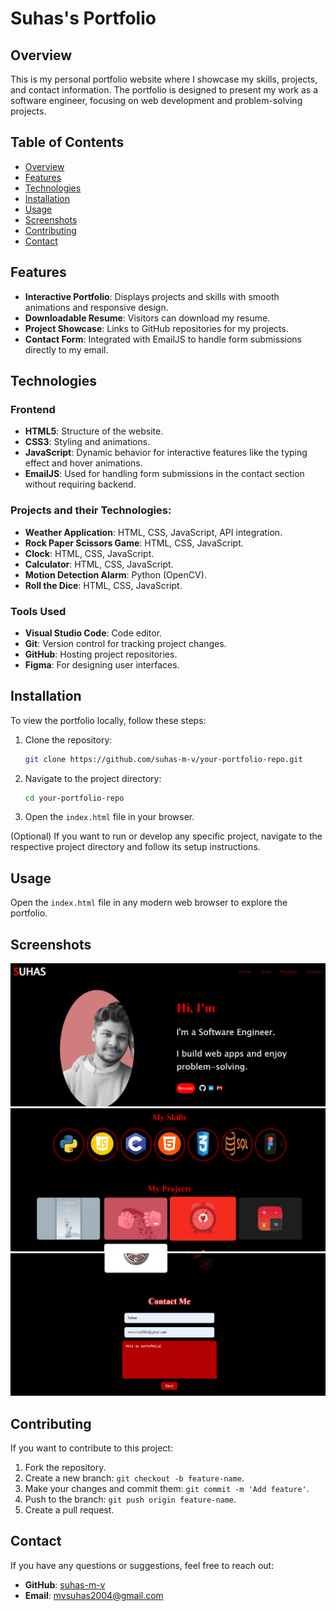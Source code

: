 # Suhas's Portfolio

## Overview
This is my personal portfolio website where I showcase my skills, projects, and contact information. The portfolio is designed to present my work as a software engineer, focusing on web development and problem-solving projects. 

## Table of Contents
- [Overview](#overview)
- [Features](#features)
- [Technologies](#technologies)
- [Installation](#installation)
- [Usage](#usage)
- [Screenshots](#screenshots)
- [Contributing](#contributing)
- [Contact](#contact)

## Features
- **Interactive Portfolio**: Displays projects and skills with smooth animations and responsive design.
- **Downloadable Resume**: Visitors can download my resume.
- **Project Showcase**: Links to GitHub repositories for my projects.
- **Contact Form**: Integrated with EmailJS to handle form submissions directly to my email.

## Technologies

### **Frontend**
- **HTML5**: Structure of the website.
- **CSS3**: Styling and animations.
- **JavaScript**: Dynamic behavior for interactive features like the typing effect and hover animations.
- **EmailJS**: Used for handling form submissions in the contact section without requiring backend.
  
### **Projects and their Technologies**:
- **Weather Application**: HTML, CSS, JavaScript, API integration.
- **Rock Paper Scissors Game**: HTML, CSS, JavaScript.
- **Clock**: HTML, CSS, JavaScript.
- **Calculator**: HTML, CSS, JavaScript.
- **Motion Detection Alarm**: Python (OpenCV).
- **Roll the Dice**: HTML, CSS, JavaScript.

### **Tools Used**
- **Visual Studio Code**: Code editor.
- **Git**: Version control for tracking project changes.
- **GitHub**: Hosting project repositories.
- **Figma**: For designing user interfaces.

## Installation
To view the portfolio locally, follow these steps:

1. Clone the repository:
    ```bash
    git clone https://github.com/suhas-m-v/your-portfolio-repo.git
    ```

2. Navigate to the project directory:
    ```bash
    cd your-portfolio-repo
    ```

3. Open the `index.html` file in your browser.

(Optional) If you want to run or develop any specific project, navigate to the respective project directory and follow its setup instructions.

## Usage
Open the `index.html` file in any modern web browser to explore the portfolio.

## Screenshots
![Portfolio Home](https://github.com/suhas-m-v/Portofolio/blob/77e2556d3bf9af19fec2bd45d85251c46a2b869a/Screenshot%202024-10-15%20204848.png)
![Projects Section](https://github.com/suhas-m-v/Portofolio/blob/77e2556d3bf9af19fec2bd45d85251c46a2b869a/Screenshot%202024-10-15%20204903.png)
![Contact Section](https://github.com/suhas-m-v/Portofolio/blob/77e2556d3bf9af19fec2bd45d85251c46a2b869a/Screenshot%202024-10-15%20204948.png)

## Contributing
If you want to contribute to this project:

1. Fork the repository.
2. Create a new branch: `git checkout -b feature-name`.
3. Make your changes and commit them: `git commit -m 'Add feature'`.
4. Push to the branch: `git push origin feature-name`.
5. Create a pull request.

## Contact
If you have any questions or suggestions, feel free to reach out:

- **GitHub**: [suhas-m-v](https://github.com/suhas-m-v)
- **Email**: mvsuhas2004@gmail.com
